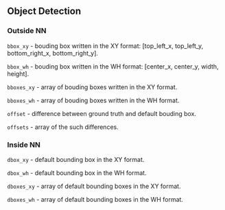 
## Object Detection
### Outside NN
`bbox_xy` - bouding box written in the XY format: [top_left_x, top_left_y, bottom_right_x, bottom_right_y].

`bbox_wh` - bouding box written in the WH format: [center_x, center_y, width, height].

`bboxes_xy` - array of bouding boxes written in the XY format.

`bboxes_wh` - array of bouding boxes written in the WH format.

`offset` - difference between ground truth and default bouding box.

`offsets` - array of the such differences.

### Inside NN

`dbox_xy` - default bounding box in the XY format.

`dbox_wh` - default bounding box in the WH format.

`dboxes_xy` - array of default bounding boxes in the XY format.

`dboxes_wh` - array of default bounding boxes in the WH format.